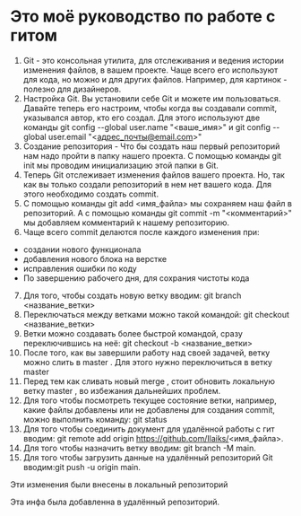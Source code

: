 # Это моё руководство по работе с гитом

1. Git - это консольная утилита, для отслеживания и ведения истории изменения файлов, в вашем проекте. Чаще всего его используют для кода, но можно и для других файлов. Например, для картинок - полезно для дизайнеров.
2. Настройка Git. Вы установили себе Git и можете им пользоваться. Давайте теперь его настроим, чтобы когда вы создавали commit, указывался автор, кто его создал. Для этого используют две команды git config --global user.name "<ваше_имя>" и git config --global user.email "<адрес_почты@email.com>"
3. Создание репозитория - Что бы создать наш первый репозиторий нам надо пройти в папку нашего проекта. С помощью команды git init мы проводим инициализацию этой папки в Git.
4. Теперь Git отслеживает изменения файлов вашего проекта. Но, так как вы только создали репозиторий в нем нет вашего кода. Для этого необходимо создать commit.
5. С помощью команды git add <имя_файла> мы сохраняем наш файл в репозиторий. А с помощью команды git commit -m "<комментарий>" мы добавляем комментарий к нашему репозиторию.
6. Чаще всего commit делаются после каждого изменения при:
 -  создании нового функционала
 -  добавления нового блока на верстке
 -  исправления ошибки по коду
 -  По завершению рабочего дня, для сохрания чистоты кода
 7. Для того, чтобы создать новую ветку вводим: git branch <название_ветки>
 8. Переключаться между ветками можно такой командой: git checkout <название_ветки>
 9. Ветки можно создавать более быстрой командой, сразу переключившись на неё: git checkout -b <название_ветки>
10. После того, как вы завершили работу над своей задачей, ветку можно слить в master . Для этого нужно переключиться в ветку master
11. Перед тем как сливать новый merge , стоит обновить локальную ветку master , во избежания дальнейших проблем.
12. Для того чтобы посмотреть текущее состояние ветки, например, какие файлы добавлены или не добавлены для создания commit, можно выполнить команду: git status
13. Для того чтобы соединить документ для удалённой работы с гит вводим: git remote add origin https://github.com/Ilaiks/<имя_файла>.
14. Для того чтобы назначить ветку вводим: git branch -M main.
15. Для того чтобы загрузить данные на удалённый репозиторий Git вводим:git push -u origin main.

Эти изменения были внесены в локальный репозиторий

Эта инфа была добавленна в удалённый репозиторий.
